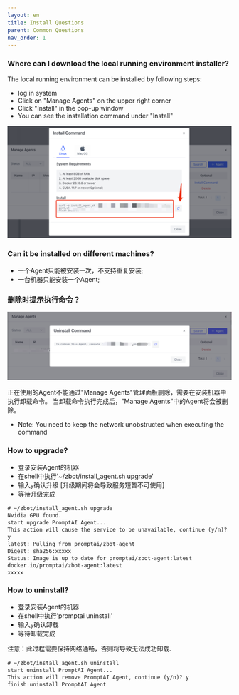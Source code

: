 ```yaml
---
layout: en
title: Install Questions
parent: Common Questions
nav_order: 1
---
```

### Where can I download the local running environment installer? 
The local running environment can be installed by following steps:
- log in system
- Click on "Manage Agents" on the upper right corner
- Click "Install" in the pop-up window
- You can see the installation command under "Install"

![01-install-questions.png](/assets/images/common_questions/01-install-questions.png)

### Can it be installed on different machines?
- 一个Agent只能被安装一次，不支持重复安装;
- 一台机器只能安装一个Agent;

### 删除时提示执行命令？
![02-install-questions.png](/assets/images/common_questions/02-install-questions.png)

正在使用的Agent不能通过"Manage Agents"管理面板删除，需要在安装机器中执行卸载命令。 当卸载命令执行完成后，"Manage Agents"中的Agent将会被删除。

- Note: You need to keep the network unobstructed when executing the command

### How to upgrade?
- 登录安装Agent的机器
- 在shell中执行'~/zbot/install_agent.sh upgrade'
- 输入`y`确认升级 [升级期间将会导致服务短暂不可使用]
- 等待升级完成

```shell
# ~/zbot/install_agent.sh upgrade
Nvidia GPU found.
start upgrade PromptAI Agent...
This action will cause the service to be unavailable, continue (y/n)? y
latest: Pulling from promptai/zbot-agent
Digest: sha256:xxxxx
Status: Image is up to date for promptai/zbot-agent:latest
docker.io/promptai/zbot-agent:latest
xxxxx
```

### How to uninstall?
- 登录安装Agent的机器
- 在shell中执行'promptai uninstall'
- 输入`y`确认卸载
- 等待卸载完成

注意：此过程需要保持网络通畅，否则将导致无法成功卸载.
```shell
# ~/zbot/install_agent.sh uninstall
start uninstall PromptAI Agent...
This action will remove PromptAI Agent, continue (y/n)? y
finish uninstall PromptAI Agent
```

